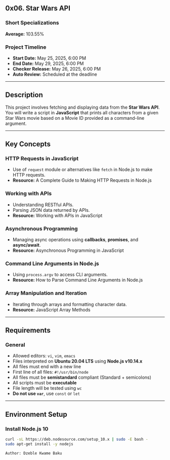 ## 0x06. Star Wars API

### Short Specializations  
**Average:** 103.55%

### Project Timeline  
- **Start Date:** May 25, 2025, 6:00 PM  
- **End Date:** May 29, 2025, 6:00 PM  
- **Checker Release:** May 26, 2025, 6:00 PM  
- **Auto Review:** Scheduled at the deadline

---

## Description

This project involves fetching and displaying data from the **Star Wars API**. You will write a script in **JavaScript** that prints all characters from a given Star Wars movie based on a Movie ID provided as a command-line argument.

---

## Key Concepts

### HTTP Requests in JavaScript
- Use of `request` module or alternatives like `fetch` in Node.js to make HTTP requests.
- **Resource:** A Complete Guide to Making HTTP Requests in Node.js

### Working with APIs
- Understanding RESTful APIs.
- Parsing JSON data returned by APIs.
- **Resource:** Working with APIs in JavaScript

### Asynchronous Programming
- Managing async operations using **callbacks**, **promises**, and **async/await**.
- **Resource:** Asynchronous Programming in JavaScript

### Command Line Arguments in Node.js
- Using `process.argv` to access CLI arguments.
- **Resource:** How to Parse Command Line Arguments in Node.js

### Array Manipulation and Iteration
- Iterating through arrays and formatting character data.
- **Resource:** JavaScript Array Methods

---

## Requirements

### General
- Allowed editors: `vi`, `vim`, `emacs`
- Files interpreted on **Ubuntu 20.04 LTS** using **Node.js v10.14.x**
- All files must end with a new line
- First line of all files: `#!/usr/bin/node`
- All files must be **semistandard** compliant (Standard + semicolons)
- All scripts must be **executable**
- File length will be tested using `wc`
- **Do not use `var`**, use `const` or `let`

---

## Environment Setup

### Install Node.js 10
```bash
curl -sL https://deb.nodesource.com/setup_10.x | sudo -E bash -
sudo apt-get install -y nodejs

Author: Dzeble Kwame Baku
